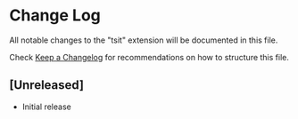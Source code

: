 # Change Log

All notable changes to the "tsit" extension will be documented in this file.

Check [Keep a Changelog](http://keepachangelog.com/) for recommendations on how to structure this file.

## [Unreleased]

- Initial release